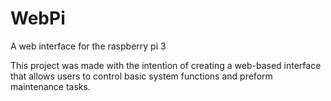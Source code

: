 # WebPi
A web interface for the raspberry pi 3

This project was made with the intention of creating a web-based interface that allows users to control basic system functions and preform maintenance tasks.
